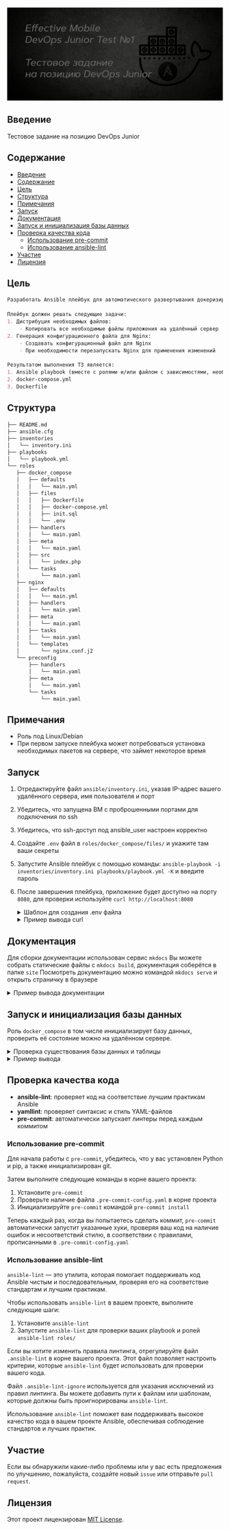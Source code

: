 ![Docs](pictures/poster.png)

## Введение
Тестовое задание на позицию DevOps Junior


## Содержание
- [Введение](#введение)
- [Содержание](#содержание)
- [Цель](#цель)
- [Структура](#структура)
- [Примечания](#примечания)
- [Запуск](#запуск)
- [Документация](#документация)
- [Запуск и инициализация базы данных](#запуск-и-инициализация-базы-данных)
- [Проверка качества кода](#проверка-качества-кода)
	- [Использование pre-commit](#использование-pre-commit)
	- [Использование ansible-lint](#использование-ansible-lint)
- [Участие](#участие)
- [Лицензия](#лицензия)


## Цель
```markdown
Разработать Ansible плейбук для автоматического развертывания докеризированного веб-приложения, состоящего из **Nginx, PHP и MySQL**, на удалённом сервере с использованием `docker-compose.yml`.

Плейбук должен решать следующие задачи:
1. Дистрибуция необходимых файлов:
	- Копировать все необходимые файлы приложения на удалённый сервер
2. Генерация конфигурационного файла для Nginx:
	- Создавать конфигурационный файл для Nginx
	- При необходимости перезапускать Nginx для применения изменений

Результатом выполнения ТЗ является:
1. Ansible playbook (вместе с ролями и/или файлом с зависимостями, необходимыми шаблонами)
2. docker-compose.yml
3. Dockerfile
```


## Структура
```text
├── README.md
├── ansible.cfg
├── inventories
│   └── inventory.ini
├── playbooks
│   └── playbook.yml
└── roles
   ├── docker_compose
   │   ├── defaults
   │   │   └── main.yml
   │   ├── files
   │   │   ├── Dockerfile
   │   │   ├── docker-compose.yml
   │   │   ├── init.sql
   │   │   └── .env
   │   ├── handlers
   │   │   └── main.yaml
   │   ├── meta
   │   │   └── main.yaml
   │   ├── src
   │   │   └── index.php
   │   └── tasks
   │       └── main.yaml
   ├── nginx
   │   ├── defaults
   │   │   └── main.yml
   │   ├── handlers
   │   │   └── main.yaml
   │   ├── meta
   │   │   └── main.yaml
   │   ├── tasks
   │   │   └── main.yaml
   │   └── templates
   │       └── nginx.conf.j2
   └── preconfig
       ├── handlers
       │   └── main.yaml
       ├── meta
       │   └── main.yaml
       └── tasks
           └── main.yaml
```

## Примечания
- Роль под Linux/Debian
- При первом запуске плейбука может потребоваться установка необходимых пакетов на сервере, что займет некоторое время


## Запуск
1. Отредактируйте файл `ansible/inventory.ini`, указав IP-адрес вашего удалённого сервера, имя пользователя и порт
2. Убедитесь, что запущена ВМ c проброшенными портами для подключения по ssh
3. Убедитесь, что ssh-доступ под ansible_user настроен корректно
4. Создайте `.env` файл в `roles/docker_compose/files/` и укажите там ваши секреты
5. Запустите Ansible плейбук с помощью команды: `ansible-playbook -i inventories/inventory.ini playbooks/playbook.yml -K` и введите пароль
6. После завершения плейбука, приложение будет доступно на порту `8080`, для проверки используйте `curl http://localhost:8080`

	<details>
	<summary>Шаблон для создания .env файла</summary>
	</p>

	```
	MYSQL_ROOT_PASSWORD=
	MYSQL_DATABASE=
	```
	</p>
	</details>

	<details>
	<summary>Пример вывода curl</summary>
	</p>

	```bash
	~$ curl http://localhost:8080
	<p>Сегодня 01-10-2024 02:17:20</p>
	<h1>Тут может быть ваша реклама</h1>
	```
	</p>
	</details>


## Документация
Для сборки документации использован сервис `mkdocs`
Вы можете собрать статические файлы c `mkdocs build`, документация соберётся в папке `site`
Посмотреть документацию можно командой `mkdocs serve` и открыть страничку в браузере
<details>
<summary>Пример вывода документации</summary>
</p>

![Docs](pictures/doc_review.png)

</p>
</details>


## Запуск и инициализация базы данных
Роль `docker_compose` в том числе инициализирует базу данных, проверить её состояние можно на удалённом сервере.

<details>
<summary>Проверка существования базы данных и таблицы</summary>
</p>

Когда контейнеры запустились можно вручную проверить так, выполнив команды на удалённом сервере:
```bash
docker exec -it db mysql -u root -p # и ввести пароль
SHOW TABLES;
DESCRIBE app_table;
```
</p>
</details>

<details>
<summary>Пример вывода</summary>
</p>

```bash
user@ubuntu-server:~/php_app$ docker exec -it db mysql -u root -p
mysql> SHOW TABLES;
+--------------------+
| Tables_in_database |
+--------------------+
| app_table          |
+--------------------+
1 row in set (0.00 sec)

mysql> DESCRIBE app_table;
+---------+---------------------+------+-----+---------+----------------+
| Field   | Type                | Null | Key | Default | Extra          |
+---------+---------------------+------+-----+---------+----------------+
| id      | bigint(20) unsigned | NO   | PRI | NULL    | auto_increment |
| content | text                | NO   |     | NULL    |                |
| status  | text                | NO   |     | NULL    |                |
+---------+---------------------+------+-----+---------+----------------+
3 rows in set (0.00 sec)
```
</p>
</details>


## Проверка качества кода
- **ansible-lint**: проверяет код на соответствие лучшим практикам Ansible
- **yamllint**: проверяет синтаксис и стиль YAML-файлов
- **pre-commit**: автоматически запускает линтеры перед каждым коммитом

### Использование pre-commit
Для начала работы с `pre-commit`, убедитесь, что у вас установлен Python и pip, а также инициализирован git.

Затем выполните следующие команды в корне вашего проекта:
1. Установите `pre-commit`
2. Проверьте наличие файла `.pre-commit-config.yaml` в корне проекта
3. Инициализируйте `pre-commit` командой `pre-commit install`

Теперь каждый раз, когда вы попытаетесь сделать коммит, `pre-commit` автоматически запустит указанные хуки, проверяя ваш код на наличие ошибок и несоответствий стилю, в соответствии с правилами, прописанными в `.pre-commit-config.yaml`


### Использование ansible-lint
`ansible-lint` — это утилита, которая помогает поддерживать код Ansible чистым и последовательным, проверяя его на соответствие стандартам и лучшим практикам.

Чтобы использовать `ansible-lint` в вашем проекте, выполните следующие шаги:
1. Установите `ansible-lint`
2. Запустите `ansible-lint` для проверки ваших playbook и ролей `ansible-lint roles/`

Если вы хотите изменить правила линтинга, отрегулируйте файл `.ansible-lint` в корне вашего проекта. Этот файл позволяет настроить критерии, которые `ansible-lint` будет использовать для проверки вашего кода.

Файл `.ansible-lint-ignore` используется для указания исключений из правил линтинга. Вы можете добавить пути к файлам или шаблонам, которые должны быть проигнорированы `ansible-lint`.

Использование `ansible-lint` поможет вам поддерживать высокое качество кода в вашем проекте Ansible, обеспечивая соблюдение стандартов и лучших практик.


## Участие
Если вы обнаружили какие-либо проблемы или у вас есть предложения по улучшению, пожалуйста, создайте новый `issue` или отправьте `pull request`.


## Лицензия
Этот проект лицензирован [MIT License](LICENSE).
